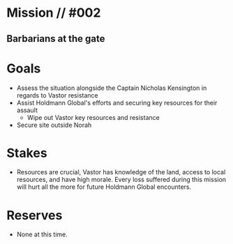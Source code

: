 # Mission // #002
## Barbarians at the gate
# Goals
- Assess the situation alongside the Captain Nicholas Kensington in regards to Vastor resistance
- Assist Holdmann Global's efforts and securing key resources for their assault
  - Wipe out Vastor key resources and resistance
- Secure site outside Norah

# Stakes
- Resources are crucial, Vastor has knowledge of the land, access to local resources, and have high morale.  Every loss suffered during this mission will hurt all the more for future Holdmann Global encounters.

# Reserves
- None at this time.